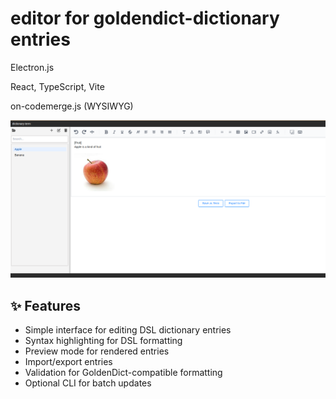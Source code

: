 # editor for goldendict-dictionary entries

Electron.js

React, TypeScript, Vite

on-codemerge.js (WYSIWYG)

![Image](./splash.png)

## ✨ Features

- Simple interface for editing DSL dictionary entries
- Syntax highlighting for DSL formatting
- Preview mode for rendered entries
- Import/export entries
- Validation for GoldenDict-compatible formatting
- Optional CLI for batch updates

